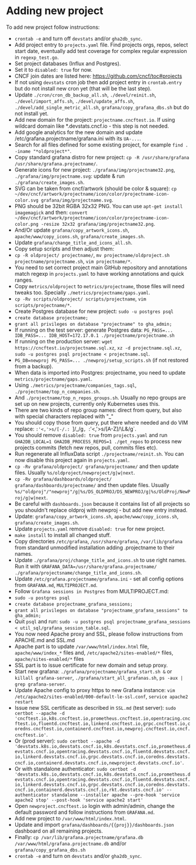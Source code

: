 # Adding new project
  
To add new project follow instructions:
- `crontab -e` and turn off `devstats` and/or `gha2db_sync`.
- Add project entry to `projects.yaml` file. Find projects orgs, repos, select start date, eventually add test coverage for complex regular expression in `regexp_test.go`.
- Set project databases (Influx and Postgres).
- Set it to `disabled: true` for now.
- CNCF join dates are listed here: https://github.com/cncf/toc#projects
- If not using `devstats` cron job then add project entry in `crontab.entry` but do not install new cron yet (that will be the last step).
- Update `./cron/cron_db_backup_all.sh`, `./devel/reinit.sh`, `./devel/import_affs.sh`, `./devel/update_affs.sh`, `./devel/add_single_metric_all.sh`, `grafana/copy_grafana_dbs.sh` but do not install yet.
- Add new domain for the project: `projectname.cncftest.io`. If using wildcard domain like *.devstats.cncf.io - this step is not needed.
- Add google analytics for the new domain and update /etc/grafana.projectname/grafana.ini with its `UA-...`.
- Search for all files defined for some existing project, for example `find . -iname "*oldproject*"`.
- Copy standard grafana distro for new project: `cp -R /usr/share/grafana /usr/share/grafana.projectname/`.
- Generate icons for new project: `./grafana/img/projectname32.png`, `./grafana/img/projectname.svg`: update & run `./grafana/create_images.sh`.
- SVG can be taken from cncf/artwork (should be color & square): `cp ~/dev/cncf/artwork/projectname/icon/color/projectname-icon-color.svg grafana/img/projectname.svg`.
- PNG should be 32bit RGBA 32x32 PNG. You can use `apt-get install imagemagick` and then: `convert ~/dev/cncf/artwork/projectname/icon/color/projectname-icon-color.png -resize 32x32 grafana/img/projectname32.png`.
- And/Or update `grafana/copy_artwork_icons.sh`, `apache/www/copy_icons.sh`, `grafana/create_images.sh`.
- Update `grafana/change_title_and_icons_all.sh`.
- Copy setup scripts and then adjust them:
- `cp -R oldproject/ projectname/`, `mv projectname/oldproject.sh projectname/projectname.sh`, `vim projectname/*`.
- You need to set correct project main GitHub repository and annotations match regexp in `projects.yaml` to have working annotations and quick ranges.
- Copy `metrics/oldproject` to `metrics/projectname`, those files will need tweaks too. Specially `./metrics/projectname/gaps.yaml`.
- `cp -Rv scripts/oldproject/ scripts/projectname`, `vim scripts/projectname/*`.
- Create Postgres database for new project: `sudo -u postgres psql`
- `create database projectname;`
- `grant all privileges on database "projectname" to gha_admin;`
- If running on the test server: generate Postgres data: `PG_PASS=... IDB_PASS=... IDB_HOST=172.17.0.1 ./projectname/projectname.sh`
- If running on the production server: `wget https://cncftest.io/projectname.sql.xz`, `xz -d projectname.sql.xz`, `sudo -u postgres psql projectname < projectname.sql`.
- `PG_DB=newproj PG_PASS=... ./newproj/setup_scripts.sh` (if not restored from a backup).
- When data is imported into Postgres: projectname, you need to update `metrics/projectname/gaps.yaml`.
- Using `./metrics/projectname/companies_tags.sql`,  `./projectname/top_n_companies.sh`.
- And `./projectname/top_n_repos_groups.sh`. Usually no repo groups are set up on new projects, currently only Kubernetes uses this.
- There are two kinds of repo group names: direct from query, but also with special characters replaced with "_"
- You should copy those from query, put there where needed and do VIM replace: `:'<,'>s/[-/.: `]/_/g`, `:'<,'>s/[A-Z]/\L&/g`.
- You should remove `disabled: true` from `projects.yaml` and run `GHA2DB_LOCAL=1 GHA2DB_PROCESS_REPOS=1 ./get_repos` to process new projects commits (fetch new repos, pull, commits files etc).
- Run regenerate all InfluxData script `./projectname/reinit.sh`. You can now disable this project again in `projects.yaml`.
- `cp -Rv grafana/oldproject/ grafana/projectname/` and then update files. Usually `%s/oldproject/newproject/g|w|next`.
- `cp -Rv grafana/dashboards/oldproject/ grafana/dashboards/projectname/` and then update files. Usually `%s/"oldproj"/"newproj"/g|%s/DS_OLDPROJ/DS_NEWPROJ/g|%s/OldProj/NewProj/g|w|next`.
- Be careful with `dashboards.json` because it contains list of all projects so you shouldn't replace oldproj with newproj - but add new entry instead.
- Update: `grafana/copy_artwork_icons.sh`, `apache/www/copy_icons.sh`, `grafana/create_images.sh`.
- Update `projects.yaml` remove `disabled: true` for new project.
- `make install` to install all changed stuff.
- Copy directories `/etc/grafana`, `/usr/share/grafana`, `/var/lib/grafana` from standard unmodified installation adding .projectname to their names.
- Update `./grafana/proj/change_title_and_icons.sh` to use right names. Run it with `GRAFANA_DATA=/usr/share/grafana.projectname/ ./grafana/projectsname/change_title_and_icons.sh`.
- Update `/etc/grafana.projectname/grafana.ini` - set all config options from `GRAFANA.md`, `MULTIPROJECT.md`.
- Follow `Grafana sessions in Postgres` from MULTIPROJECT.md:
- `sudo -u postgres psql`
- `create database projectname_grafana_sessions;`
- `grant all privileges on database "projectname_grafana_sessions" to gha_admin;`
- Quit `psql` and run: `sudo -u postgres psql projectname_grafana_sessions < util_sql/grafana_session_table.sql`.
- You now need Apache proxy and SSL, please follow instructions from APACHE.md and SSL.md
- Apache part is to update `/var/www/html/index.html` file, `apache/www/index_*` files and, `/etc/apache2/sites-enabled/*` files, `apache/sites-enabled/*` files
- SSL part is to issue certificate for new domain and setup proxy.
- Start new grafana: `./grafana/projectname/grafana_start.sh &` or `killall grafana-server`, `./grafana/start_all_grafanas.sh`, `ps -aux | grep grafana-server`.
- Update Apache config to proxy https to new Grafana instance: `vim /etc/apache2/sites-enabled/000-default-le-ssl.conf`, `service apache2 restart`
- Issue new SSL certificate as described in `SSL.md` (test server): `sudo certbot --apache -d 'cncftest.io,k8s.cncftest.io,prometheus.cncftest.io,opentracing.cncftest.io,fluentd.cncftest.io,linkerd.cncftest.io,grpc.cncftest.io,coredns.cncftest.io,containerd.cncftest.io,newproj.cncftest.io,cncf.cncftest.io'`.
- Or (prod server): `sudo certbot --apache -d 'devstats.k8s.io,devstats.cncf.io,k8s.devstats.cncf.io,prometheus.devstats.cncf.io,opentracing.devstats.cncf.io,fluentd.devstats.cncf.io,linkerd.devstats.cncf.io,grpc.devstats.cncf.io,coredns.devstats.cncf.io,containerd.devstats.cncf.io,newproject.devstats.cncf.io'`.
- Or with standalone authenticator: `sudo certbot -d 'devstats.k8s.io,devstats.cncf.io,k8s.devstats.cncf.io,prometheus.devstats.cncf.io,opentracing.devstats.cncf.io,fluentd.devstats.cncf.io,linkerd.devstats.cncf.io,grpc.devstats.cncf.io,coredns.devstats.cncf.io,containerd.devstats.cncf.io,rkt.devstats.cncf.io' --authenticator standalone --installer apache --pre-hook 'service apache2 stop' --post-hook 'service apache2 start'`
- Open `newproject.cncftest.io` login with admin/admin, change the default password and follow instructions from `GRAFANA.md`.
- Add new project to `/var/www/html/index.html`.
- Update and import `grafana/dashboards/{{proj}}/dashboards.json` dashboard on all remaining projects.
- Finally: `cp /var/lib/grafana.projectname/grafana.db /var/www/html/grafana.projectname.db` and/or `grafana/copy_grafana_dbs.sh`
- `crontab -e` and turn on `devstats` and/or `gha2db_sync`.
